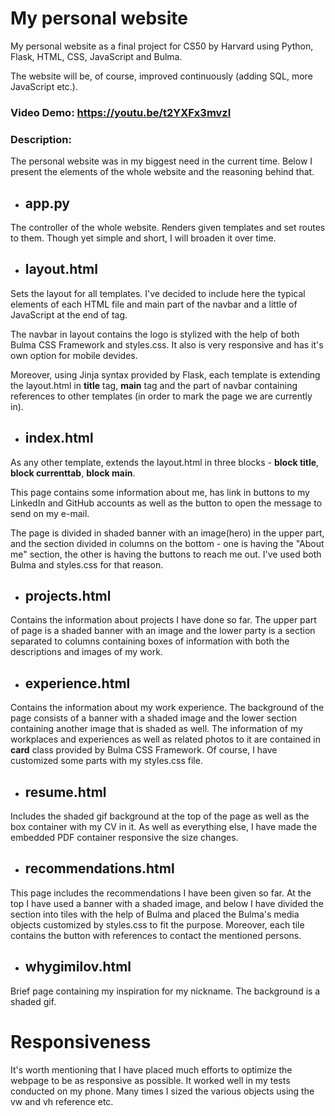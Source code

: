 # My personal website
My personal website as a final project for CS50 by Harvard using Python, Flask, HTML, CSS, JavaScript and Bulma.

The website will be, of course, improved continuously (adding SQL, more JavaScript etc.).


### Video Demo:  https://youtu.be/t2YXFx3mvzI
### Description:

The personal website was in my biggest need in the current time. Below I present the elements of the whole website and the reasoning behind that.

- ## app.py

The controller of the whole website. Renders given templates and set routes to them. Though yet simple and short, I will broaden it over time.

- ## layout.html

Sets the layout for all templates. I've decided to include here the typical elements of each HTML file and main part of the navbar and a little of JavaScript at the end of <body> tag. 

The navbar in layout contains the logo is stylized with the help of both Bulma CSS Framework and styles.css. It also is very responsive and has it's own option for mobile devides. 

Moreover, using Jinja syntax provided by Flask, each template is extending the layout.html in **title** tag, **main** tag and the part of navbar containing references to other templates (in order to mark the page we are currently in).  

- ## index.html

As any other template, extends the layout.html in three blocks - **block title**, **block currenttab**, **block main**. 

This page contains some information about me, has link in buttons to my LinkedIn and GitHub accounts as well as the button to open the message to send on my e-mail.

The page is divided in shaded banner with an image(hero) in the upper part, and the section divided in columns on the bottom - one is having the "About me" section, the other is having the buttons to reach me out. I've used both Bulma and styles.css for that reason.

- ## projects.html

Contains the information about projects I have done so far. The upper part of page is a shaded banner with an image and the lower party is a section separated to columns containing boxes of information with both the descriptions and images of my work.

- ## experience.html

Contains the information about my work experience. The background of the page consists of a banner with a shaded image and the lower section containing another image that is shaded as well. The information of my workplaces and experiences as well as related photos to it are contained in **card** class provided by Bulma CSS Framework. Of course, I have customized some parts with my styles.css file.

- ## resume.html

Includes the shaded gif background at the top of the page as well as the box container with my CV in it. As well as everything else, I have made the embedded PDF container responsive the size changes.

- ## recommendations.html

This page includes the recommendations I have been given so far. At the top I have used a banner with a shaded image, and below I have divided the section into tiles with the help of Bulma and placed the Bulma's media objects customized by styles.css to fit the purpose. Moreover, each tile contains the button with references to contact the mentioned persons. 

- ## whygimilov.html

Brief page containing my inspiration for my nickname. The background is a shaded gif.



# Responsiveness 

It's worth mentioning that I have placed much efforts to optimize the webpage to be as responsive as possible. It worked well in my tests conducted on my phone. Many times I sized the various objects using the vw and vh reference etc. 
